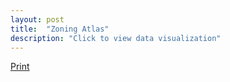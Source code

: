 ```yaml
---
layout: post
title:  "Zoning Atlas"
description: "Click to view data visualization"
---
```

<main id="map" class="map"></main>
<aside class="legend__wrapper">
  <a href="" download="map.png" class="print">Print</a>
</aside>

<script src="{{'assets/javascripts/zoning-map.js' | absolute_url }}" type="module"></script>